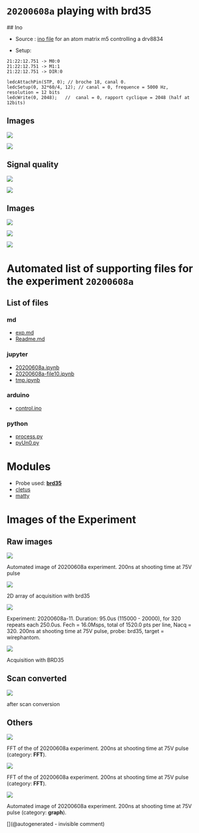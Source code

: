 
# `20200608a` playing with brd35

## Ino

* Source : [ino file](/matty/20200608a/control.ino) for an atom matrix m5 controlling a drv8834

* Setup:

```
21:22:12.751 -> M0:0
21:22:12.751 -> M1:1
21:22:12.751 -> DIR:0

ledcAttachPin(STP, 0); // broche 18, canal 0.
ledcSetup(0, 32*60/4, 12); // canal = 0, frequence = 5000 Hz, resolution = 12 bits
ledcWrite(0, 2048);   //  canal = 0, rapport cyclique = 2048 (half at 12bits)
```

## Images

![](/matty/20200608a/images/gif_2.jpg)

![](/matty/20200608a/images/movie.gif)

## Signal quality

![](/matty/20200608a/images/20200608a-12.jpg)

![](/matty/20200608a/images/20200608a-12-fft.jpg)

## Images

![](/matty/20200608a/images/2DArray_20200608a-10.jpg)

![](/matty/20200608a/images/2DArray_20200608a-11.jpg)

![](/matty/20200608a/images/2DArray_20200608a-12.jpg)





# Automated list of supporting files for the __experiment `20200608a`__

## List of files

### md

* [exp.md](/matty/20200608a/exp.md)
* [Readme.md](/matty/20200608a/Readme.md)


### jupyter

* [20200608a.ipynb](/matty/20200608a/20200608a.ipynb)
* [20200608a-file10.ipynb](/matty/20200608a/20200608a-file10.ipynb)
* [tmp.ipynb](/tmp.ipynb)


### arduino

* [control.ino](/matty/20200608a/control.ino)


### python

* [process.py](/matty/20200608a/process.py)
* [pyUn0.py](/matty/20200608a/pyUn0.py)





# Modules

* Probe used: __[brd35](/include/probes/auto/brd35.md)__
* [cletus](/retired/cletus/)
* [matty](/matty/)




# Images of the Experiment

## Raw images

![](/matty/20200608a/images/20200608a-11.jpg)

Automated image of 20200608a experiment. 200ns at shooting time at 75V pulse

![](/matty/20200608a/images/2DArray_20200608a-12.jpg)

2D array of acquisition with brd35

![](/matty/20200608a/images/2DArray_20200608a-11.jpg)

Experiment: 20200608a-11. Duration: 95.0us (115000 - 20000), for 320 repeats each 250.0us. Fech = 16.0Msps, total of 1520.0 pts per line, Nacq = 320. 200ns at shooting time at 75V pulse, probe: brd35, target = wirephantom. 

![](/matty/20200608a/images/20200608a-12.jpg)

Acquisition with BRD35

## Scan converted

![](/matty/20200608a/images/gif_1.jpg)

after scan conversion

## Others

![](/matty/20200608a/images/20200608a-11-fft.jpg)

FFT of the of 20200608a experiment. 200ns at shooting time at 75V pulse (category: __FFT__).

![](/matty/20200608a/images/20200608a-9-fft.jpg)

FFT of the of 20200608a experiment. 200ns at shooting time at 75V pulse (category: __FFT__).

![](/matty/20200608a/images/20200608a-9.jpg)

Automated image of 20200608a experiment. 200ns at shooting time at 75V pulse (category: __graph__).










[](@autogenerated - invisible comment)
